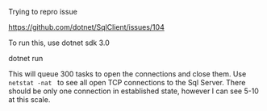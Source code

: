 Trying to repro issue

https://github.com/dotnet/SqlClient/issues/104


To run this, use dotnet sdk 3.0

dotnet run <server name> <user> <password>

This will queue 300 tasks to open the connections and close them. Use `netstat -nat ` to see all open TCP connections to the Sql Server. There should be only one connection in established state, however I can see 5-10 at this scale.

